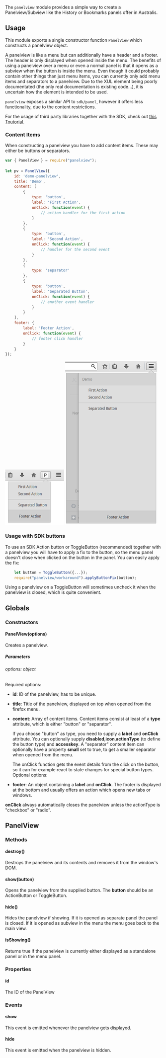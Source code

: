 The `panelview` module provides a simple way to create a Panelview/Subview like the History or Bookmarks panels offer in Australis.

## Usage ##
This module exports a single constructor function `PanelView` which constructs a panelview object.

A panelview is like a menu but can additionally have a header and a footer. The header is only displayed when opened inside the menu. The benefits of using a panelview over a menu or even a normal panel is that it opens as a subview when the button is inside the menu.
Even though it could probably contain other things than just menu items, you can currently only add menu items and separators to a panelview. Due to the XUL element being poorly documentated (the only real documentation is existing code...), it is uncertain how the element is intended to be used.

`panelview` exposes a similar API to `sdk/panel`, however it offers less functionality, due to the content restrictions.

For the usage of third party libraries together with the SDK, check out [this Toutorial](https://developer.mozilla.org/en-US/Add-ons/SDK/Tutorials/Add_a_Menu_Item_to_Firefox).

### Content Items ###
When constructing a panelview you have to add content items. These may either be buttons or separators.
```js
var { PanelView } = require("panelview");

let pv = PanelView({
    id: 'demo-panelview',
    title: 'Demo',
    content: [
        {
            type: 'button',
            label: 'First Action',
            onClick: function(event) {
                // action handler for the first action
            }
        },
        {
            type: 'button',
            label: 'Second Action',
            onClick: function(event) {
                // handler for the second event
            }
        },
        {
            type: 'separator'
        },
        {
            type: 'button',
            label: 'Separated Button',
            onClick: function(event) {
                // another event handler
            }
        }
    ],
    footer: {
        label: 'Footer Action',
        onClick: function(event) {
            // footer click handler
        }
    }
});
```

![panelview spawned from a toolbarbutton](panelview-panel.png)
![panelview inside the menu panel](panelview-menu.png)

### Usage with SDK buttons ###
To use an SDK Action button or ToggleButton (recommended) together with a panelview you will have to apply a fix to the button, so the menu panel doesn't close when clicked on the button in the panel.
You can easily apply the fix:
```js
    let button = ToggleButton({...});
    require("panelview/workaround").applyButtonFix(button);
```
Using a panelview on a ToggleButton will sometimes uncheck it when the panelview is closed, which is quite convenient.

## Globals ##
### Constructors ###
#### PanelView(options) ####
Creates a panelview.

##### Parameters #####
###### options: object ######
Required options:
   * __id__: ID of the panelview, has to be unique.
   * __title__: Title of the panelview, displayed on top when opened from the firefox menu.
   * __content__: Array of content items. Content items consist at least of a __type__ attribute, which is either "button" or "separator".

     If you choose "button" as type, you need to supply a __label__ and __onClick__ attribute. You can optionally supply __disabled__,__icon__,__actionType__ (to define the button type) and __accesskey__.
     A "separator" content item can optionally have a property __small__ set to true, to get a smaller separator when opened from the menu.

     The onClick function gets the event details from the click on the button, so it can for example react to state changes for special button types.
Optional options:
   * __footer__: An object containing a __label__ and __onClick__. The footer is displayed at the bottom and usually offers an action which opens new tabs or windows.

__onClick__ always automatically closes the panelview unless the actionType is "checkbox" or "radio".
## PanelView ##
### Methods ###
#### destroy() ####
Destroys the panelview and its contents and removes it from the window's DOM.
#### show(button) ####
Opens the panelview from the supplied button. The __button__ should be an ActionButton or ToggleButton.
#### hide() ####
Hides the panelview if showing. If it is opened as separate panel the panel is closed. If it is opened as subview in the menu the menu goes back to the main view.
#### isShowing() ####
Returns true if the panelview is currently either displayed as a standalone panel or in the menu panel.
### Properties ###
#### id ####
The ID of the PanelView
### Events ###
#### show ####
This event is emitted whenever the panelview gets displayed.
#### hide ####
This event is emitted when the panelview is hidden.
